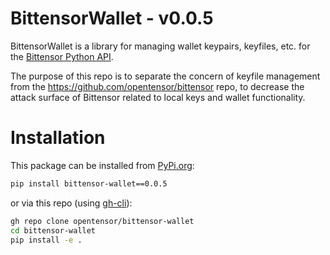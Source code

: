 # BittensorWallet - v0.0.5

BittensorWallet is a library for managing wallet keypairs, keyfiles, etc. for the [Bittensor Python API](https://github.com/opentensor/bittensor).  

The purpose of this repo is to separate the concern of keyfile management from the https://github.com/opentensor/bittensor repo, to decrease the attack surface of Bittensor related to local keys and wallet functionality.  

# Installation
This package can be installed from [PyPi.org](https://pypi.org/project/bittensor-wallet/):
```bash
pip install bittensor-wallet==0.0.5
```
or via this repo (using [gh-cli](https://cli.github.com/)):  
```bash
gh repo clone opentensor/bittensor-wallet
cd bittensor-wallet
pip install -e .
```


